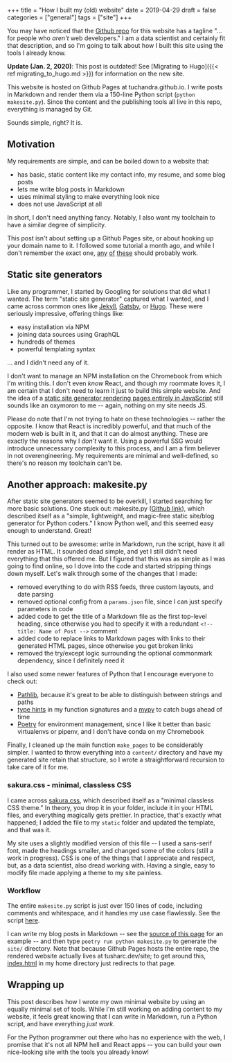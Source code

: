 +++
title = "How I built my (old) website"
date = 2019-04-29
draft = false
categories = ["general"]
tags = ["site"]
+++

You may have noticed that the [Github repo](https://github.com/tuchandra/sitev1) for this website has a tagline "... for people who *aren't* web developers." I am a data scientist and certainly fit that description, and so I'm going to talk about how I built this site using the tools I already know.

**Update (Jan. 2, 2020)**: This post is outdated! See [Migrating to Hugo]({{< ref migrating_to_hugo.md >}}) for information on the new site.

<!--more-->

This website is hosted on Github Pages at tuchandra.github.io. I write posts in Markdown and render them via a 150-line Python script (`python makesite.py`). Since the content and the publishing tools all live in this repo, everything is managed by Git.

Sounds simple, right? It is.

## Motivation
My requirements are simple, and can be boiled down to a website that:
 * has basic, static content like my contact info, my resume, and some blog posts
 * lets me write blog posts in Markdown
 * uses minimal styling to make everything look nice
 * does not use JavaScript at all

In short, I don't need anything fancy. Notably, I also want my toolchain to have a similar degree of simplicity.

This post isn't about setting up a Github Pages site, or about hooking up your domain name to it. I followed some tutorial a month ago, and while I don't remember the exact one, [any](https://dev.to/trentyang/how-to-setup-google-domain-for-github-pages-1p58) [of](https://hackernoon.com/use-custom-domain-with-github-pages-2-straightforward-steps-cf561eee244f) [these](https://medium.com/employbl/launch-a-website-with-a-custom-url-using-github-pages-and-google-domains-3dd8d90cc33b) should probably work.

## Static site generators
Like any programmer, I started by Googling for solutions that did what I wanted. The term "static site generator" captured what I wanted, and I came across common ones like [Jekyll](https://jekyllrb.com/), [Gatsby](https://www.gatsbyjs.org/), or [Hugo](https://gohugo.io/). These were seriously impressive, offering things like:
 * easy installation via NPM
 * joining data sources using GraphQL
 * hundreds of themes
 * powerful templating syntax

... and I didn't need any of it.

I don't want to manage an NPM installation on the Chromebook from which I'm writing this. I don't even *know* React, and though my roommate loves it, I am certain that I don't need to learn it just to build this simple website. And the idea of a [static site generator rendering pages entirely in JavaScript](https://old.reddit.com/r/programming/comments/adbu86/why_medium_is_no_longer_the_goto_platform_for/edfyuj4/?context=2) still sounds like an oxymoron to me -- again, nothing on my site needs JS.

Please do note that I'm not trying to hate on these technologies -- rather the opposite. I know that React is incredibly powerful, and that much of the modern web is built in it, and that it can do almost anything. These are exactly the reasons why I *don't* want it. Using a powerful SSG would introduce unnecessary complexity to this process, and I am a firm believer in not overengineering. My requirements are minimal and well-defined, so there's no reason my toolchain can't be.

## Another approach: makesite.py
After static site generators seemed to be overkill, I started searching for more basic solutions. One stuck out: makesite.py ([Github link](https://github.com/sunainapai/makesite)), which described itself as a "simple, lightweight, and magic-free static site/blog generator for Python coders." I know Python well, and this seemed easy enough to understand. Great!

This turned out to be awesome: write in Markdown, run the script, have it all render as HTML. It sounded dead simple, and yet I still didn't need everything that this offered me. But I figured that this was as simple as I was going to find online, so I dove into the code and started stripping things down myself. Let's walk through some of the changes that I made:
 * removed everything to do with RSS feeds, three custom layouts, and date parsing
 * removed optional config from a `params.json` file, since I can just specify parameters in code
 * added code to get the title of a Markdown file as the first top-level heading, since otherwise you had to specify it with a redundant `<!-- title: Name of Post -->` comment
 * added code to replace links to Markdown pages with links to their generated HTML pages, since otherwise you get broken links
 * removed the try/except logic surrounding the optional commonmark dependency, since I definitely need it

I also used some newer features of Python that I encourage everyone to check out:
 * [Pathlib](https://docs.python.org/3/library/pathlib.html), because it's great to be able to distinguish between strings and paths
 * [type hints](https://www.python.org/dev/peps/pep-0484/) in my function signatures and a [mypy](http://mypy-lang.org/) to catch bugs ahead of time
 * [Poetry](https://github.com/sdispater/poetry/) for environment management, since I like it better than basic virtualenvs or pipenv, and I don't have conda on my Chromebook

Finally, I cleaned up the main function `make_pages` to be considerably simpler. I wanted to throw everything into a `content/` directory and have my generated site retain that structure, so I wrote a straightforward recursion to take care of it for me.

### sakura.css - minimal, classless CSS
I came across [sakura.css](https://github.com/oxalorg/sakura), which described itself as a "minimal classless CSS theme." In theory, you drop it in your folder, include it in your HTML files, and everything magically gets prettier. In practice, that's exactly what happened; I added the file to my `static` folder and updated the template, and that was it.

My site uses a slightly modified version of this file -- I used a sans-serif font, made the headings smaller, and changed some of the colors (still a work in progress). CSS is one of the things that I appreciate and respect, but, as a data scientist, also dread working with. Having a single, easy to modify file made applying a theme to my site painless.

### Workflow
The entire `makesite.py` script is just over 150 lines of code, including comments and whitespace, and it handles my use case flawlessly. See the script [here](https://github.com/tuchandra/tuchandra.github.io/blob/master/makesite.py).

I can write my blog posts in Markdown -- see the [source of this page](https://github.com/tuchandra/tuchandra.github.io/blob/master/content/about_website.md) for an example -- and then type `poetry run python makesite.py` to generate the `site/` directory. Note that because Github Pages hosts the entire repo, the rendered website actually lives at tusharc.dev/site; to get around this, [index.html](https://github.com/tuchandra/tuchandra.github.io/blob/master/index.html) in my home directory just redirects to that page.

## Wrapping up
This post describes how I wrote my own minimal website by using an equally minimal set of tools. While I'm still working on adding content to my website, it feels great knowing that I can write in Markdown, run a Python script, and have everything *just work*.

For the Python programmer out there who has no experience with the web, I promise that it's not all NPM hell and React apps -- you can build your own nice-looking site with the tools you already know!
